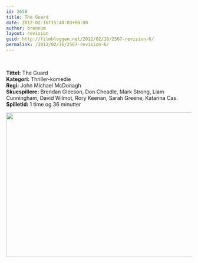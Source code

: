 ```yaml
---
id: 2650
title: The Guard
date: 2012-02-16T15:40:03+00:00
author: brennum
layout: revision
guid: http://filmbloggen.net/2012/02/16/2567-revision-6/
permalink: /2012/02/16/2567-revision-6/
---
```

&nbsp;

**Tittel:** The Guard  
**Kategori:** Thriller-komedie  
**Regi:** John Michael McDonagh  
**Skuespillere:** Brendan Gleeson, Don Cheadle, Mark Strong, Liam Cunningham, David Wilmot, Rory Keenan, Sarah Greene, Katarina Cas.  
**Spilletid:** 1 time og 36 minutter

<a href="http://filmbloggen.net/?attachment_id=2645" rel="attachment wp-att-2645"><img class="alignnone size-full wp-image-2645" src="http://filmbloggen.net/wp-content/uploads//2012/02/art-the-guard_20110826121150601209-420x0.jpg" alt="" width="541" height="391" /></a>